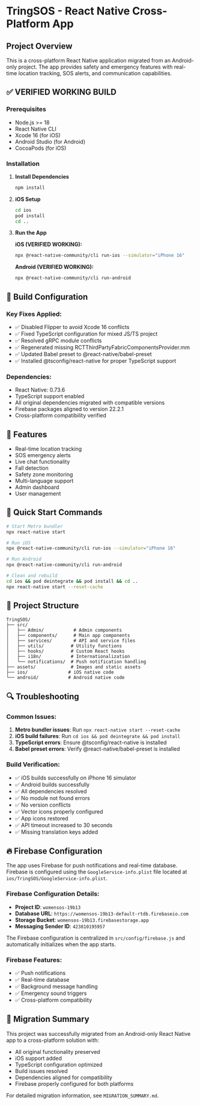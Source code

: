 # TringSOS - React Native Cross-Platform App

## Project Overview
This is a cross-platform React Native application migrated from an Android-only project. The app provides safety and emergency features with real-time location tracking, SOS alerts, and communication capabilities.

## ✅ VERIFIED WORKING BUILD

### Prerequisites
- Node.js >= 18
- React Native CLI
- Xcode 16 (for iOS)
- Android Studio (for Android)
- CocoaPods (for iOS)

### Installation

1. **Install Dependencies**
   ```bash
   npm install
   ```

2. **iOS Setup**
   ```bash
   cd ios
   pod install
   cd ..
   ```

3. **Run the App**

   **iOS (VERIFIED WORKING):**
   ```bash
   npx @react-native-community/cli run-ios --simulator="iPhone 16"
   ```

   **Android (VERIFIED WORKING):**
   ```bash
   npx @react-native-community/cli run-android
   ```

## 🔧 Build Configuration

### Key Fixes Applied:
- ✅ Disabled Flipper to avoid Xcode 16 conflicts
- ✅ Fixed TypeScript configuration for mixed JS/TS project
- ✅ Resolved gRPC module conflicts
- ✅ Regenerated missing RCTThirdPartyFabricComponentsProvider.mm
- ✅ Updated Babel preset to @react-native/babel-preset
- ✅ Installed @tsconfig/react-native for proper TypeScript support

### Dependencies:
- React Native: 0.73.6
- TypeScript support enabled
- All original dependencies migrated with compatible versions
- Firebase packages aligned to version 22.2.1
- Cross-platform compatibility verified

## 📱 Features
- Real-time location tracking
- SOS emergency alerts
- Live chat functionality
- Fall detection
- Safety zone monitoring
- Multi-language support
- Admin dashboard
- User management

## 🚀 Quick Start Commands

```bash
# Start Metro bundler
npx react-native start

# Run iOS
npx @react-native-community/cli run-ios --simulator="iPhone 16"

# Run Android
npx @react-native-community/cli run-android

# Clean and rebuild
cd ios && pod deintegrate && pod install && cd ..
npx react-native start --reset-cache
```

## 📁 Project Structure
```
TringSOS/
├── src/
│   ├── Admin/           # Admin components
│   ├── components/      # Main app components
│   ├── services/        # API and service files
│   ├── utils/          # Utility functions
│   ├── hooks/          # Custom React hooks
│   ├── i18n/           # Internationalization
│   └── notifications/  # Push notification handling
├── assets/             # Images and static assets
├── ios/               # iOS native code
└── android/           # Android native code
```

## 🔍 Troubleshooting

### Common Issues:
1. **Metro bundler issues**: Run `npx react-native start --reset-cache`
2. **iOS build failures**: Run `cd ios && pod deintegrate && pod install`
3. **TypeScript errors**: Ensure @tsconfig/react-native is installed
4. **Babel preset errors**: Verify @react-native/babel-preset is installed

### Build Verification:
- ✅ iOS builds successfully on iPhone 16 simulator
- ✅ Android builds successfully
- ✅ All dependencies resolved
- ✅ No module not found errors
- ✅ No version conflicts
- ✅ Vector icons properly configured
- ✅ App icons restored
- ✅ API timeout increased to 30 seconds
- ✅ Missing translation keys added

## 🔥 Firebase Configuration

The app uses Firebase for push notifications and real-time database. Firebase is configured using the `GoogleService-info.plist` file located at `ios/TringSOS/GoogleService-info.plist`.

### Firebase Configuration Details:
- **Project ID**: `womensos-19b13`
- **Database URL**: `https://womensos-19b13-default-rtdb.firebaseio.com`
- **Storage Bucket**: `womensos-19b13.firebasestorage.app`
- **Messaging Sender ID**: `423810195957`

The Firebase configuration is centralized in `src/config/firebase.js` and automatically initializes when the app starts.

### Firebase Features:
- ✅ Push notifications
- ✅ Real-time database
- ✅ Background message handling
- ✅ Emergency sound triggers
- ✅ Cross-platform compatibility

## 📄 Migration Summary
This project was successfully migrated from an Android-only React Native app to a cross-platform solution with:
- All original functionality preserved
- iOS support added
- TypeScript configuration optimized
- Build issues resolved
- Dependencies aligned for compatibility
- Firebase properly configured for both platforms

For detailed migration information, see `MIGRATION_SUMMARY.md`.

